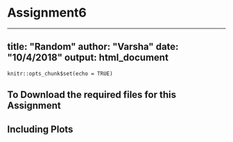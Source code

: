 # Assignment6
---
title: "Random"
author: "Varsha"
date: "10/4/2018"
output: html_document
---

```{r setup, include=FALSE}
knitr::opts_chunk$set(echo = TRUE)
```

## To Download the required files for this Assignment


## Including Plots
